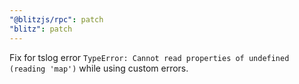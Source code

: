```yaml
---
"@blitzjs/rpc": patch
"blitz": patch
---
```


Fix for tslog error `TypeError: Cannot read properties of undefined (reading 'map')` while using custom errors.
